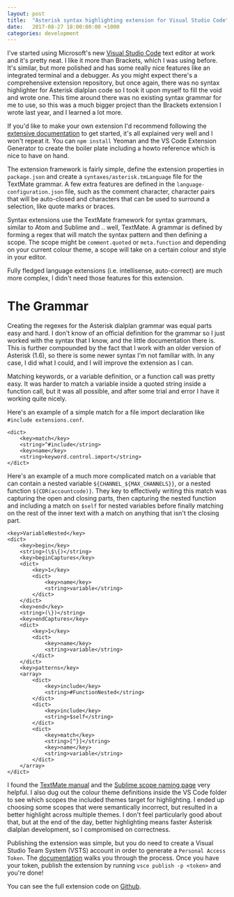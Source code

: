 ```yaml
---
layout: post
title:  "Asterisk syntax highlighting extension for Visual Studio Code"
date:   2017-08-27 18:00:00:00 +1000
categories: development
---
```


I've started using Microsoft's new [Visual Studio Code](https://code.visualstudio.com/) text editor at work and it's pretty neat. I like it more than Brackets, which I was using before. It's similar, but more polished and has some really nice features like an integrated terminal and a debugger. As you might expect there's a comprehensive extension repository, but once again, there was no syntax highlighter for Asterisk dialplan code so I took it upon myself to fill the void and wrote one. This time around there was no existing syntax grammar for me to use, so this was a much bigger project than the Brackets extension I wrote last year, and I learned a lot more.

If you'd like to make your own extension I'd recommend following the [extensive documentation](https://code.visualstudio.com/docs/extensions/overview) to get started, it's all explained very well and I won't repeat it. You can `npm install` Yeoman and the VS Code Extension Generator to create the boiler plate including a howto reference which is nice to have on hand.

The extension framework is fairly simple, define the extension properties in `package.json` and create a `syntaxes/asterisk.tmLanguage` file for the TextMate grammar. A few extra features are defined in the `language-configuration.json` file, such as the comment character, character pairs that will be auto-closed and characters that can be used to surround a selection, like quote marks or braces.

Syntax extensions use the TextMate framework for syntax grammars, similar to Atom and Sublime and .. well, TextMate. A grammar is defined by forming a regex that will match the syntax pattern and then defining a scope. The scope might be `comment.quoted` or `meta.function` and depending on your current colour theme, a scope will take on a certain colour and style in your editor.

Fully fledged language extensions (i.e. intellisense, auto-correct) are much more complex, I didn't need those features for this extension.

# The Grammar

Creating the regexes for the Asterisk dialplan grammar was equal parts easy and hard. I don't know of an official definition for the grammar so I just worked with the syntax that I know, and the little documentation there is. This is further compounded by the fact that I work with an older version of Asterisk (1.6), so there is some newer syntax I'm not familiar with. In any case, I did what I could, and I will improve the extension as I can.

Matching keywords, or a variable definition, or a function call was pretty easy. It was harder to match a variable inside a quoted string inside a function call, but it was all possible, and after some trial and error I have it working quite nicely.

Here's an example of a simple match for a file import declaration like `#include extensions.conf`.

    <dict>
        <key>match</key>
        <string>^#include</string>
        <key>name</key>
        <string>keyword.control.import</string>
    </dict>

Here's an example of a much more complicated match on a variable that can contain a nested variable `${CHANNEL_${MAX_CHANNELS}}`, or a nested function `${CDR(accountcode)}`. They key to effectively writing this match was capturing the open and closing parts, then capturing the nested function and including a match on `$self` for nested variables before finally matching on the rest of the inner text with a match on anything that isn't the closing part.

    <key>VariableNested</key>
    <dict>
        <key>begin</key>
        <string>(\$\{)</string>
        <key>beginCaptures</key>
        <dict>
            <key>1</key>
            <dict>
                <key>name</key>
                <string>variable</string>
            </dict>
        </dict>
        <key>end</key>
        <string>(\})</string>
        <key>endCaptures</key>
        <dict>
            <key>1</key>
            <dict>
                <key>name</key>
                <string>variable</string>
            </dict>
        </dict>
        <key>patterns</key>
        <array>
            <dict>
                <key>include</key>
                <string>#FunctionNested</string>
            </dict>
            <dict>
                <key>include</key>
                <string>$self</string>
            </dict>
            <dict>
                <key>match</key>
                <string>[^}]</string>
                <key>name</key>
                <string>variable</string>
            </dict>
        </array>
    </dict>

I found the [TextMate manual](http://manual.macromates.com/en/) and the [Sublime scope naming page](https://www.sublimetext.com/docs/3/scope_naming.html) very helpful. I also dug out the colour theme definitions inside the VS Code folder to see which scopes the included themes target for highlighting. I ended up choosing some scopes that were semantically incorrect, but resulted in a better highlight across multiple themes. I don't feel particularly good about that, but at the end of the day, better highlighting means faster Asterisk dialplan development, so I compromised on correctness.

Publishing the extension was simple, but you do need to create a Visual Studio Team System (VSTS) account in order to generate a `Personal Access Token`. The [documentation](https://code.visualstudio.com/docs/extensions/publish-extension) walks you through the process. Once you have your token, publish the extension by running `vsce publish -p <token>` and you're done!

You can see the full extension code on [Github](https://github.com/peacefixation/asterisk-vscode).